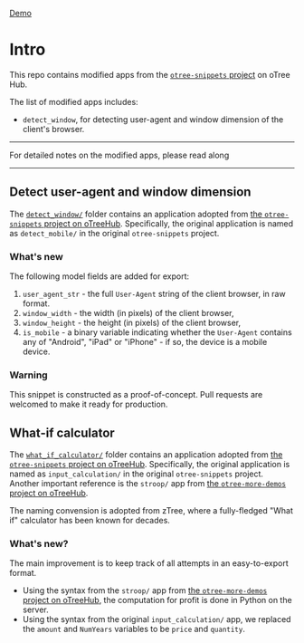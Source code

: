 [Demo](https://modified-otree-snippets.herokuapp.com/demo)

# Intro
This repo contains modified apps from the [`otree-snippets`
project](https://www.otreehub.com/projects/otree-snippets/) on oTree Hub.

The list of modified apps includes:
* `detect_window`, for detecting user-agent and window dimension of the client's
  browser.
  
  
-----

For detailed notes on the modified apps, please read along

----

## Detect user-agent and window dimension
The
[`detect_window/`](https://github.com/UMBEE/modified-otree-snippets/tree/master/detect_window)
folder contains an application adopted from [the
`otree-snippets` project on
oTreeHub](https://www.otreehub.com/projects/otree-snippets/). Specifically, the
original application is named as `detect_mobile/` in the original
`otree-snippets` project.

### What's new
The following model fields are added for export:
1. `user_agent_str` - the full `User-Agent` string of the client browser, in raw
   format.
2. `window_width` - the width (in pixels) of the client browser, 
4. `window_height` - the height (in pixels) of the client browser, 
3. `is_mobile` - a binary variable indicating whether the `User-Agent` contains
   any of "Android", "iPad" or "iPhone" - if so, the device is a mobile device.

### Warning
This snippet is constructed as a proof-of-concept. Pull requests are welcomed to
make it ready for production.


## What-if calculator
The
[`what_if_calculator/`](https://github.com/UMBEE/modified-otree-snippets/tree/master/what_if_calculator)
folder contains an application adopted from [the
`otree-snippets` project on
oTreeHub](https://www.otreehub.com/projects/otree-snippets/). Specifically, the
original application is named as `input_calculation/` in the original
`otree-snippets` project. Another important reference is the `stroop/` app from
[the `otree-more-demos` project on
oTreeHub](https://www.otreehub.com/projects/otree-more-demos/).

The naming convension is adopted from zTree, where a fully-fledged "What if"
calculator has been known for decades.

### What's new?
The main improvement is to keep track of all attempts in an easy-to-export
format.
* Using the syntax from the `stroop/` app from [the `otree-more-demos` project
  on oTreeHub](https://www.otreehub.com/projects/otree-more-demos/), the
  computation for profit is done in Python on the server.
* Using the syntax from the original `input_calculation/` app, we replaced the
  `amount` and `NumYears` variables to be `price` and `quantity`.

